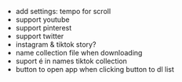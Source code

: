 - add settings: tempo for scroll
- support youtube
- support pinterest
- support twitter
- instagram & tiktok story?
- name collection file when downloading
- suport é in names tiktok collection
- button to open app when clicking button to dl list
